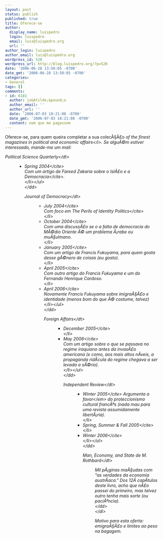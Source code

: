 ```yaml
---
layout: post
status: publish
published: true
title: Oferece-se
author:
  display_name: luispedro
  login: luispedro
  email: luis@luispedro.org
  url: ''
author_login: luispedro
author_email: luis@luispedro.org
wordpress_id: 520
wordpress_url: http://blog.luispedro.org/?p=520
date: '2006-06-28 13:50:05 -0700'
date_gmt: '2006-06-28 13:50:05 -0700'
categories:
- General
tags: []
comments:
- id: 6181
  author: jo&Atilde;&pound;o
  author_email: ''
  author_url: ''
  date: '2006-07-03 18:21:08 -0700'
  date_gmt: '2006-07-03 18:21:08 -0700'
  content: nem que me pagassem
---
```

<p>Oferece-se, para quem queira completar a sua colec&Atilde;&sect;&Atilde;&pound;o <i>of the finest magazines in political and economic affairs<&#47;i>. Se algu&Atilde;&copy;m estiver interessado, mande-me um mail:</p>
<dl>
<dt>Political Science Quarterly<&#47;dt></p>
<dd>
<ul>
<li><cite>Spring 2004<&#47;cite><br />
Com um artigo de Fareed Zakaria sobre o <cite>Isl&Atilde;&pound;o e a Democracia<&#47;cite>.<br />
<&#47;li><&#47;ul><br />
<&#47;dd></p>
<dt>Journal of Democracy<&#47;dt></p>
<dd>
<ul>
<li><cite>July 2004<&#47;cite><br />
Com foco em <cite>The Perils of Identity Politics<&#47;cite><br />
<&#47;li>
<li><cite>October 2004<&#47;cite><br />
Com uma discuss&Atilde;&pound;o se o a falta de democracia do M&Atilde;&copy;dio Oriente &Atilde;&copy; um problema &Atilde;&iexcl;rabe ou mu&Atilde;&sect;ulmano.<br />
<&#47;li>
<li><cite>January 2005<&#47;cite><br />
Com um artigo de Francis Fukuyama, para quem gosta desse g&Atilde;&copy;nero de coisas (eu gosto).<br />
<&#47;li>
<li><cite>April 2005<&#47;cite><br />
Com outro artigo do Francis Fukuyama e um do Fernando Henrique Cardoso.<br />
<&#47;li>
<li><cite>April 2006<&#47;cite><br />
Novamente Francis Fukuyama sobre imigra&Atilde;&sect;&Atilde;&pound;o e identidade (menos bom do que &Atilde;&copy; costume, talvez)<br />
<&#47;li><&#47;ul><br />
<&#47;dd></p>
<dt>Foreign Affairs<&#47;dt></p>
<dd>
<ul>
<li><cite>December 2005<&#47;cite><br />
<&#47;li>
<li><cite>May 2006<&#47;cite><br />
Com um artigo sobre o que se passava no regime iraquiano antes da invas&Atilde;&pound;o americana (e como, aos mais altos n&Atilde;&shy;veis, a propaganda rid&Atilde;&shy;cula do regime chegava a ser levada a s&Atilde;&copy;rio).<br />
<&#47;li><&#47;ul><br />
<&#47;dd></p>
<dt>Independent Review<&#47;dt></p>
<dd>
<ul>
<li><cite>Winter 2005<&#47;cite> Argumenta <em>a favor<&#47;em> do proteccionismo cultural franc&Atilde;&ordf;s (nada mau para uma revista assumidamente libert&Atilde;&iexcl;ria).<br />
<&#47;li>
<li><cite>Spring, Summer & Fall 2005<&#47;cite><br />
<&#47;li>
<li><cite>Winter 2006<&#47;cite><br />
<&#47;li><&#47;ul><br />
<&#47;dd></p>
<dt>Man, Economy, and State de M. Rothbard<&#47;dt></p>
<dd>Mil p&Atilde;&iexcl;ginas ma&Atilde;&sect;udas com "as verdades da economia austr&Atilde;&shy;aca." Dos 12&Acirc;&nbsp;cap&Atilde;&shy;tulos deste livro, acho que n&Atilde;&pound;o passei do primeiro, mas talvez outro tenha mais sorte (ou paci&Atilde;&ordf;ncia).<br />
<&#47;dd><br />
<&#47;dl></p>
<p>Motivo para esta oferta: emigra&Atilde;&sect;&Atilde;&pound;o e limites ao peso na bagagem.</p>
